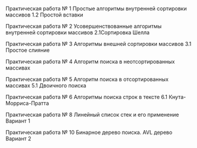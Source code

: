 Практическая работа № 1
Простые алгоритмы внутренней сортировки массивов
1.2 Простой вставки

Практическая работа № 2
Усовершенствованные алгоритмы внутренней сортировки массивов
2.1Сортировка Шелла

Практическая работа № 3
Алгоритмы внешней сортировки массивов
3.1 Простое слияние

Практическая работа № 4
Алгоритм поиска в неотсортированных массивах


Практическая работа № 5
Алгоритм поиска в отсортированных массивах
5.1 Двоичного поиска

Практическая работа № 6
Алгоритмы поиска строк в тексте
6.1 Кнута-Морриса-Пратта

Практическая работа № 8
Линейный список стек и его применение
Вариант 1

Практическая работа № 10
Бинарное дерево поиска. AVL дерево
Вариант 2
